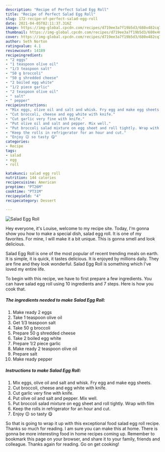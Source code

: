 ```yaml
---
description: "Recipe of Perfect Salad Egg Roll"
title: "Recipe of Perfect Salad Egg Roll"
slug: 172-recipe-of-perfect-salad-egg-roll
date: 2021-04-05T02:11:37.316Z
image: https://img-global.cpcdn.com/recipes/d719ee3a7f19b5d3/680x482cq70/salad-egg-roll-recipe-main-photo.jpg
thumbnail: https://img-global.cpcdn.com/recipes/d719ee3a7f19b5d3/680x482cq70/salad-egg-roll-recipe-main-photo.jpg
cover: https://img-global.cpcdn.com/recipes/d719ee3a7f19b5d3/680x482cq70/salad-egg-roll-recipe-main-photo.jpg
author: Seth Norton
ratingvalue: 4.1
reviewcount: 14189
recipeingredient:
- "2 eggs"
- "1 teaspoon olive oil"
- "1/3 teaspoon salt"
- "50 g broccoli"
- "50 g shredded cheese"
- "2 boiled egg white"
- "1/2 piece garlic"
- "2 teaspoon olive oil"
- " salt"
- " pepper"
recipeinstructions:
- "Mix eggs, olive oil and salt and whisk. Fry egg and make egg sheets."
- "Cut broccoli, cheese and egg white with knife."
- "Cut garlic very fine with knife."
- "Put olive oil and salt and pepper. Mix well."
- "Put broccoli salad mixture on egg sheet and roll tightly. Wrap with film"
- "Keep the rolls in refrigerator for an hour and cut."
- "Enjoy 😉 so tasty 😋"
categories:
- Recipe
tags:
- salad
- egg
- roll

katakunci: salad egg roll 
nutrition: 144 calories
recipecuisine: American
preptime: "PT26M"
cooktime: "PT31M"
recipeyield: "4"
recipecategory: Dessert

---
```



![Salad Egg Roll](https://img-global.cpcdn.com/recipes/d719ee3a7f19b5d3/680x482cq70/salad-egg-roll-recipe-main-photo.jpg)

Hey everyone, it's Louise, welcome to my recipe site. Today, I'm gonna show you how to make a special dish, salad egg roll. It is one of my favorites. For mine, I will make it a bit unique. This is gonna smell and look delicious.



Salad Egg Roll is one of the most popular of recent trending meals on earth. It is simple, it is quick, it tastes delicious. It is enjoyed by millions daily. They are fine and they look wonderful. Salad Egg Roll is something which I've loved my entire life.


To begin with this recipe, we have to first prepare a few ingredients. You can have salad egg roll using 10 ingredients and 7 steps. Here is how you cook that.

<!--inarticleads1-->

##### The ingredients needed to make Salad Egg Roll:

1. Make ready 2 eggs
1. Take 1 teaspoon olive oil
1. Get 1/3 teaspoon salt
1. Take 50 g broccoli
1. Prepare 50 g shredded cheese
1. Take 2 boiled egg white
1. Prepare 1/2 piece garlic
1. Make ready 2 teaspoon olive oil
1. Prepare  salt
1. Make ready  pepper




<!--inarticleads2-->

##### Instructions to make Salad Egg Roll:

1. Mix eggs, olive oil and salt and whisk. Fry egg and make egg sheets.
1. Cut broccoli, cheese and egg white with knife.
1. Cut garlic very fine with knife.
1. Put olive oil and salt and pepper. Mix well.
1. Put broccoli salad mixture on egg sheet and roll tightly. Wrap with film
1. Keep the rolls in refrigerator for an hour and cut.
1. Enjoy 😉 so tasty 😋




So that is going to wrap it up with this exceptional food salad egg roll recipe. Thanks so much for reading. I am sure you can make this at home. There is gonna be more interesting food in home recipes coming up. Remember to bookmark this page on your browser, and share it to your family, friends and colleague. Thanks again for reading. Go on get cooking!
